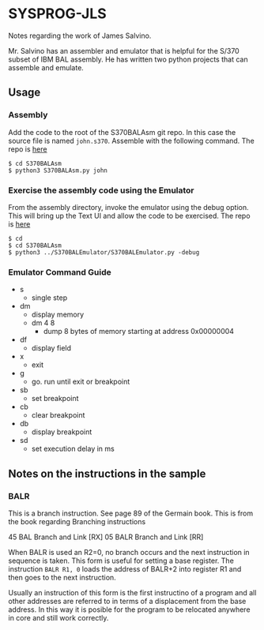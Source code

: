 # SYSPROG-JLS

Notes regarding the work of James Salvino.

Mr. Salvino has an assembler and emulator that is helpful for the S/370
subset of IBM BAL assembly.  He has written two python projects that
can assemble and emulate.

## Usage

### Assembly

Add the code to the root of the S370BALAsm git repo.  In this case the source file
is named `john.s370`.  Assemble with the following command.  The repo is [here](https://github.com/SYSPROG-JLS/S370BALAsm)

```
$ cd S370BALAsm
$ python3 S370BALAsm.py john
```

### Exercise the assembly code using the Emulator

From the assembly directory, invoke the emulator using the debug option.  This
will bring up the Text UI and allow the code to be exercised.  The repo is [here](https://github.com/SYSPROG-JLS/S370BALEmulator)

```
$ cd 
$ cd S370BALAsm
$ python3 ../S370BALEmulator/S370BALEmulator.py -debug
```

### Emulator Command Guide

* s 
    - single step
* dm
    - display memory
    - dm 4 8
        - dump 8 bytes of memory starting at address 0x00000004
* df
    - display field
* x
    - exit
* g
    - go. run until exit or breakpoint
* sb
    - set breakpoint
* cb
    - clear breakpoint
* db
    - display breakpoint
* sd
    - set execution delay in ms

## Notes on the instructions in the sample

### BALR

This is a branch instruction.  See page 89 of the Germain book.  This is from the 
book regarding Branching instructions

45    BAL         Branch and Link [RX]
05    BALR        Branch and Link [RR]

When BALR is used an R2=0, no branch occurs and the next instruction in 
sequence is taken.  This form is useful for setting a base register.
The instruction `BALR R1, 0` loads the address of BALR+2 into register
R1 and then goes to the next instruction.

Usually an instruction of this form is the first instructino of a program
and all other addresses are referred to in terms of a displacement from the
base address.  In this way it is posible for the program to be relocated
anywhere in core and still work correctly.








